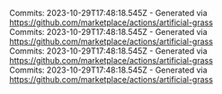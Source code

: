 Commits: 2023-10-29T17:48:18.545Z - Generated via https://github.com/marketplace/actions/artificial-grass
<br>
Commits: 2023-10-29T17:48:18.545Z - Generated via https://github.com/marketplace/actions/artificial-grass
<br>
Commits: 2023-10-29T17:48:18.545Z - Generated via https://github.com/marketplace/actions/artificial-grass
<br>
Commits: 2023-10-29T17:48:18.545Z - Generated via https://github.com/marketplace/actions/artificial-grass
<br>
